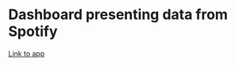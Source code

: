 # Dashboard presenting data from Spotify

[Link to app](https://agewa-twd-projekt2-appspotifymain-page-thu7r9.streamlit.app/)
